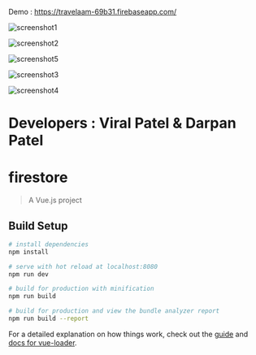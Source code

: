 
Demo : https://travelaam-69b31.firebaseapp.com/

![screenshot1](https://user-images.githubusercontent.com/25549548/34566867-2b9eef76-f186-11e7-82c9-97abe7453a8e.png)

![screenshot2](https://user-images.githubusercontent.com/25549548/34566865-2b123f0e-f186-11e7-87d8-4b83659ae2cb.png)

![screenshot5](https://user-images.githubusercontent.com/25549548/34566943-77cd49ce-f186-11e7-9589-a740abb05639.png)

![screenshot3](https://user-images.githubusercontent.com/25549548/34566857-24780c6e-f186-11e7-8cf0-8893530fa6e7.png)

![screenshot4](https://user-images.githubusercontent.com/25549548/34566866-2b561562-f186-11e7-9daf-839b30de5774.png)

# Developers : Viral Patel & Darpan Patel

# firestore

> A Vue.js project

## Build Setup

``` bash
# install dependencies
npm install

# serve with hot reload at localhost:8080
npm run dev

# build for production with minification
npm run build

# build for production and view the bundle analyzer report
npm run build --report
```

For a detailed explanation on how things work, check out the [guide](http://vuejs-templates.github.io/webpack/) and [docs for vue-loader](http://vuejs.github.io/vue-loader).
